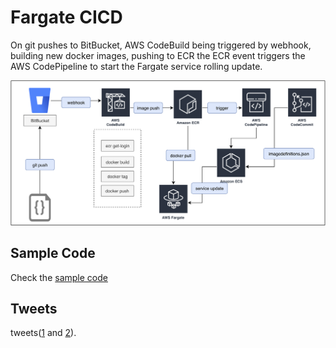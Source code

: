 # Fargate CICD

On git pushes to BitBucket, AWS CodeBuild being triggered by webhook, building new docker images, pushing to ECR the ECR event triggers the AWS CodePipeline to start the Fargate service rolling update.

![](images/fargate-cicd-cdk.png)



## Sample Code

Check the [sample code](https://github.com/pahud/cdk-samples/blob/master/lib/fargate-cicd.ts) 



## Tweets

tweets([1](https://twitter.com/pahudnet/status/1162626512064897024) and [2](https://twitter.com/pahudnet/status/1162970527989825536)).